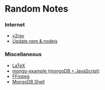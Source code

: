 # Random Notes


### Internet
- <a href=https://github.com/nickchen120235/notes/blob/master/internet/v2ray.md>v2ray</a>
- <a href=https://github.com/nickchen120235/notes/blob/master/internet/update%20npm%20nodejs.md>Update npm &amp; nodejs</a>

### Miscellaneous
- <a href=https://github.com/nickchen120235/notes/blob/master/miscellaneous/LaTeX.md>LaTeX</a>
- <a href=https://github.com/nickchen120235/mongo-example>mongo-example (mongoDB + JavaScript)</a>
- <a href=https://github.com/nickchen120235/notes/blob/master/miscellaneous/ffmpeg.md>FFmpeg</a>
- <a href=https://github.com/nickchen120235/notes/blob/master/miscellaneous/MongoDB%20Shell.md>MongoDB Shell</a>